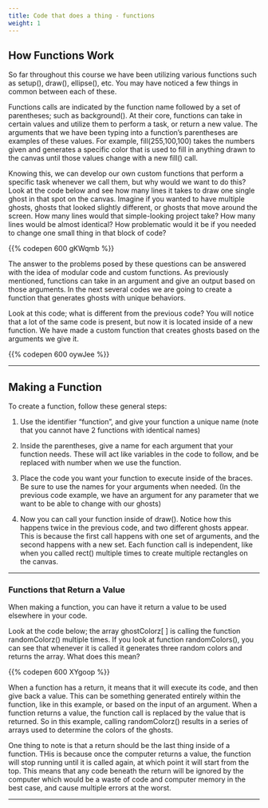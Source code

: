 ```yaml
---
title: Code that does a thing - functions
weight: 1
---
```

## How Functions Work
So far throughout this course we have been utilizing various functions such as setup(), draw(), ellipse(), etc. You may have noticed a few things in common between each of these.

Functions calls are indicated by the function name followed by a set of parentheses; such as background(). At their core, functions can take in certain values and utilize them to perform a task, or return a new value. The arguments that we have been typing into a function’s parentheses are examples of these values. For example, fill(255,100,100) takes the numbers given and generates a specific color that is used to fill in anything drawn to the canvas until those values change with a new fill() call. 

Knowing this, we can develop our own custom functions that perform a specific task whenever we call them, but why would we want to do this? Look at the code below and see how many lines it takes to draw one single ghost in that spot on the canvas. Imagine if you wanted to have multiple ghosts, ghosts that looked slightly different, or ghosts that move around the screen. How many lines would that simple-looking project take? How many lines would be almost identical? How problematic would it be if you needed to change one small thing in that block of code?

{{% codepen 600 gKWqmb %}}

The answer to the problems posed by these questions can be answered with the idea of modular code and custom functions. As previously mentioned, functions can take in an argument and give an output based on those arguments. In the next several codes we are going to create a function that generates ghosts with unique behaviors. 

Look at this code; what is different from the previous code? You will notice that a lot of the same code is present, but now it is located inside of a new function. We have made a custom function that creates ghosts based on the arguments we give it.

{{% codepen 600 oywJee %}}

---


## Making a Function

To create a function, follow these general steps:

1. Use the identifier “function”, and give your function a unique name (note that you cannot have 2 functions with identical names)

2. Inside the parentheses, give a name for each argument that your function needs. These will act like variables in the code to follow, and be replaced with number when we use the function.

3. Place the code you want your function to execute inside of the braces. Be sure to use the names for your arguments when needed. (In the previous code example, we have an argument for any parameter that we want to be able to change with our ghosts) 

4. Now you can call your function inside of draw(). Notice how this happens twice in the previous code, and two different ghosts appear. This is because the first call happens with one set of arguments, and the second happens with a new set. Each function call is independent, like when you called rect() multiple times to create multiple rectangles on the canvas.


---

### Functions that Return a Value

When making a function, you can have it return a value to be used elsewhere in your code. 

Look at the code below; the array ghostColorz[ ] is calling the function randomColorz() multiple times. If you look at function randomColors(), you can see that whenever it is called it generates three random colors and returns the array. What does this mean?

{{% codepen 600 XYgoop %}}

When a function has a return, it means that it will execute its code, and then give back a value. This can be something generated entirely within the function, like in this example, or based on the input of an argument. When a function returns a value, the function call is replaced by the value that is returned. So in this example, calling randomColorz() results in a series of arrays used to determine the colors of the ghosts. 

One thing to note is that a return should be the last thing inside of a function. THis is because once the computer returns a value, the function will stop running until it is called again, at which point it will start from the top. This means that any code beneath the return will be ignored by the computer which would be a waste of code and computer memory in the best case, and cause multiple errors at the worst. 

---
